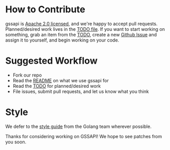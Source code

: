 # How to Contribute

gssapi is [Apache 2.0 licensed](LICENSE), and we're happy to accept pull
requests. Planned/desired work lives in the [TODO file](TODO.md). If you want to
start working on something, grab an item from the [TODO](TODO.md), create a new
[Github Issue](https://github.com/gunnarbeutner/gssapi/issues) and assign it to
yourself, and begin working on your code.

# Suggested Workflow

- Fork our repo
- Read the [README](README.md) on what we use gssapi for
- Read the [TODO](TODO.md) for planned/desired work
- File issues, submit pull requests, and let us know what you think

# Style

We defer to the [style guide](https://github.com/golang/go/wiki/CodeReviewComments)
from the Golang team wherever possible.

Thanks for considering working on GSSAPI! We hope to see patches from you soon.
